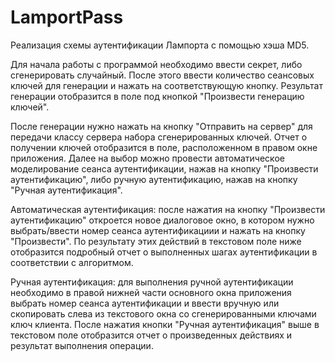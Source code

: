 # LamportPass
Реализация схемы аутентификации Лампорта с помощью хэша MD5.

Для начала работы с программой необходимо ввести секрет, либо сгенерировать случайный. После этого ввести количество сеансовых ключей для генерации и нажать на соответствующую кнопку. Результат генерации отобразится в поле под кнопкой "Произвести генерацию ключей".

После генерации нужно нажать на кнопку "Отправить на сервер" для передачи классу сервера набора сгенерированных ключей. Отчет о получении ключей отобразится в поле, расположенном в правом окне приложения.
Далее на выбор можно провести автоматическое моделирование сеанса аутентификации, нажав на кнопку "Произвести аутентификацию", либо ручную аутентификацию, нажав на кнопку "Ручная аутентификация".

Автоматическая аутентификация: после нажатия на кнопку "Произвести аутентификацию" откроется новое диалоговое окно, в котором нужно выбрать/ввести номер сеанса аутентификациии и нажать на кнопку "Произвести". По результату этих действий в текстовом поле ниже отобразится подробный отчет о выполненных шагах аутентификации в соответствии с алгоритмом.

Ручная аутентификация: для выполнения ручной аутентификации необходимо в правой нижней части основного окна приложения выбрать номер сеанса аутентификации и ввести вручную или скопировать слева из текстового окна со сгенерированными ключами ключ клиента. После нажатия кнопки "Ручная аутентификация" выше в текстовом поле отобразится отчет о произведенных действиях и результат выполнения операции.
